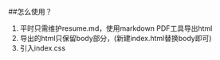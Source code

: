 ##怎么使用？
1. 平时只需维护resume.md，使用markdown PDF工具导出html
2. 导出的html只保留body部分，(新建index.html替换body即可)
3. 引入index.css